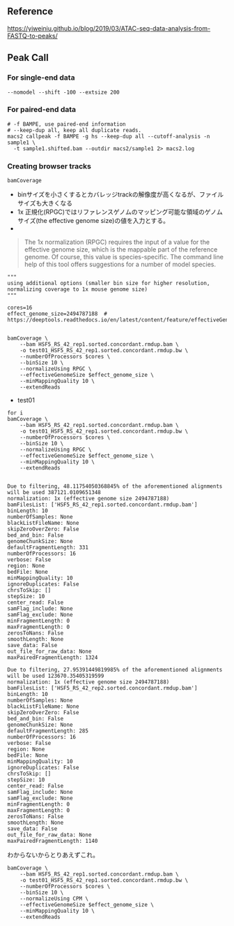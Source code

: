 
## Reference

https://yiweiniu.github.io/blog/2019/03/ATAC-seq-data-analysis-from-FASTQ-to-peaks/

## Peak Call

### For single-end data
```
--nomodel --shift -100 --extsize 200
```

### For paired-end data

```
# -f BAMPE, use paired-end information
# --keep-dup all, keep all duplicate reads.
macs2 callpeak -f BAMPE -g hs --keep-dup all --cutoff-analysis -n sample1 \
  -t sample1.shifted.bam --outdir macs2/sample1 2> macs2.log
```

### Creating browser tracks

`bamCoverage`

- binサイズを小さくするとカバレッジtrackの解像度が高くなるが、ファイルサイズも大きくなる
- 1x 正規化(RPGC)ではリファレンスゲノムのマッピング可能な領域のゲノムサイズ(the effective genome size)の値を入力とする。
- 

> The 1x normalization (RPGC) requires the input of a value for the effective genome size, which is the mappable part of the reference genome. Of course, this value is species-specific. The command line help of this tool offers suggestions for a number of model species.


```
"""
using additional options (smaller bin size for higher resolution, normalizing coverage to 1x mouse genome size)
"""

cores=16
effect_genome_size=2494787188  # https://deeptools.readthedocs.io/en/latest/content/feature/effectiveGenomeSize.html


bamCoverage \
    --bam HSF5_RS_42_rep1.sorted.concordant.rmdup.bam \
    -o test01_HSF5_RS_42_rep1.sorted.concordant.rmdup.bw \
    --numberOfProcessors $cores \
    --binSize 10 \
    --normalizeUsing RPGC \
    --effectiveGenomeSize $effect_genome_size \
    --minMappingQuality 10 \
    --extendReads
```

- test01
```
for i 
bamCoverage \
    --bam HSF5_RS_42_rep1.sorted.concordant.rmdup.bam \
    -o test01_HSF5_RS_42_rep1.sorted.concordant.rmdup.bw \
    --numberOfProcessors $cores \
    --binSize 10 \
    --normalizeUsing RPGC \
    --effectiveGenomeSize $effect_genome_size \
    --minMappingQuality 10 \
    --extendReads


```

```
Due to filtering, 48.11754050368845% of the aforementioned alignments will be used 387121.0109651348
normalization: 1x (effective genome size 2494787188)
bamFilesList: ['HSF5_RS_42_rep1.sorted.concordant.rmdup.bam']
binLength: 10
numberOfSamples: None
blackListFileName: None
skipZeroOverZero: False
bed_and_bin: False
genomeChunkSize: None
defaultFragmentLength: 331
numberOfProcessors: 16
verbose: False
region: None
bedFile: None
minMappingQuality: 10
ignoreDuplicates: False
chrsToSkip: []
stepSize: 10
center_read: False
samFlag_include: None
samFlag_exclude: None
minFragmentLength: 0
maxFragmentLength: 0
zerosToNans: False
smoothLength: None
save_data: False
out_file_for_raw_data: None
maxPairedFragmentLength: 1324

Due to filtering, 27.95391449819985% of the aforementioned alignments will be used 123670.35405319599
normalization: 1x (effective genome size 2494787188)
bamFilesList: ['HSF5_RS_42_rep2.sorted.concordant.rmdup.bam']
binLength: 10
numberOfSamples: None
blackListFileName: None
skipZeroOverZero: False
bed_and_bin: False
genomeChunkSize: None
defaultFragmentLength: 285
numberOfProcessors: 16
verbose: False
region: None
bedFile: None
minMappingQuality: 10
ignoreDuplicates: False
chrsToSkip: []
stepSize: 10
center_read: False
samFlag_include: None
samFlag_exclude: None
minFragmentLength: 0
maxFragmentLength: 0
zerosToNans: False
smoothLength: None
save_data: False
out_file_for_raw_data: None
maxPairedFragmentLength: 1140
```


わからないからとりあえずこれ。

```
bamCoverage \
    --bam HSF5_RS_42_rep1.sorted.concordant.rmdup.bam \
    -o test01_HSF5_RS_42_rep1.sorted.concordant.rmdup.bw \
    --numberOfProcessors $cores \
    --binSize 10 \
    --normalizeUsing CPM \
    --effectiveGenomeSize $effect_genome_size \
    --minMappingQuality 10 \
    --extendReads
```